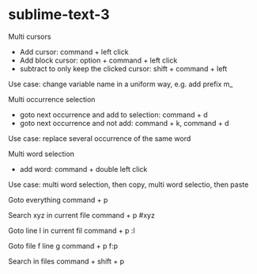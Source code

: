 # sublime-text-3

Multi cursors
- Add cursor: command + left click
- Add block cursor: option + command + left click
- subtract to only keep the clicked cursor: shift + command + left

Use case: change variable name in a uniform way, e.g. add prefix m_


Multi occurrence selection
- goto next occurrence and add to selection: command + d
- goto next occurrence and not add: command + k, command + d

Use case: replace several occurrence of the same word

Multi word selection
- add word: command + double left click

Use case:
multi word selection, then copy, multi word selectio, then paste

Goto everything
command + p

Search xyz in current file
command + p
#xyz

Goto line l in current fil
command + p
:l

Goto file f line g
command + p
f:p

Search in files
command + shift + p


